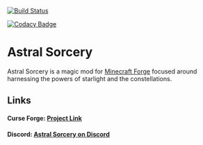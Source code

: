 [![Build Status](http://176.9.2.48:8080/job/AstralSorcery/job/master/badge/icon)](http://176.9.2.48:8080/job/AstralSorcery/job/master/)

[![Codacy Badge](https://api.codacy.com/project/badge/Grade/351fc047dc0241d08d48a197728d3a47)](https://www.codacy.com/app/HellFirePvP/AstralSorcery?utm_source=github.com&amp;utm_medium=referral&amp;utm_content=HellFirePvP/AstralSorcery&amp;utm_campaign=Badge_Grade)

# Astral Sorcery

Astral Sorcery is a magic mod for [Minecraft Forge](https://files.minecraftforge.net) 
focused around harnessing the powers of starlight and the constellations.

## Links

#### Curse Forge: [Project Link](https://minecraft.curseforge.com/projects/astral-sorcery)
#### Discord: [Astral Sorcery on Discord](https://discord.gg/q37VRcT)


